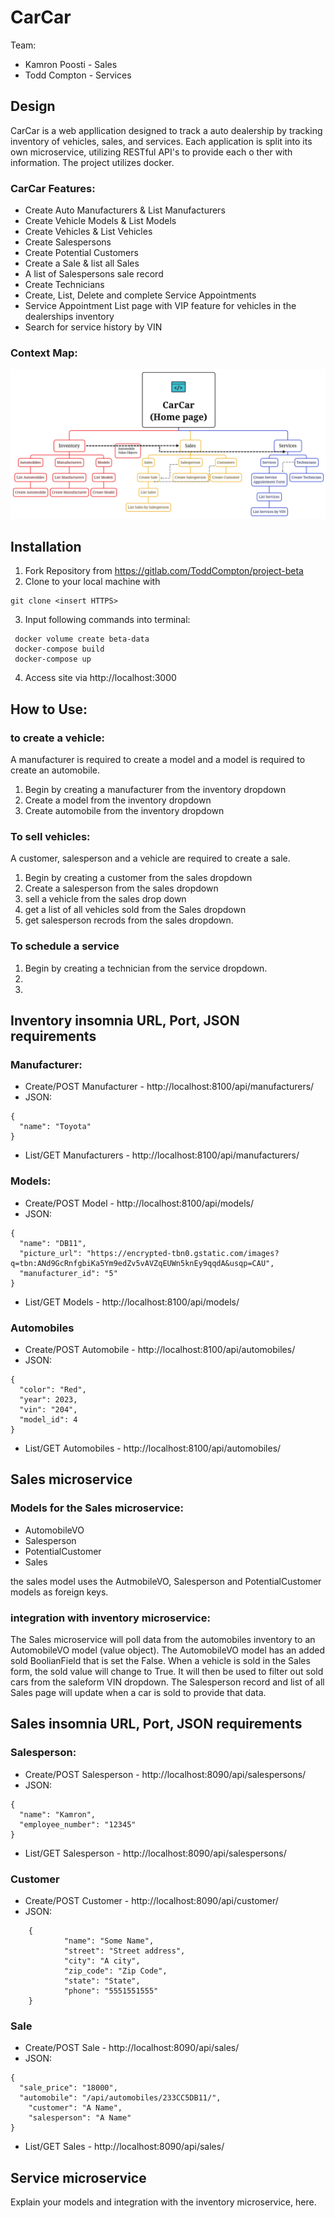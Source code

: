 # CarCar

Team:

* Kamron Poosti - Sales
* Todd Compton - Services

## Design

CarCar is a web appllication designed to track a auto dealership by tracking inventory of vehicles, sales, and services. Each application is split into its own microservice, utilizing RESTful API's to provide each o ther with information. The project utilizes docker.

### CarCar Features:
* Create Auto Manufacturers & List Manufacturers
* Create Vehicle Models & List Models
* Create Vehicles & List Vehicles
* Create Salespersons
* Create Potential Customers
* Create a Sale & list all Sales
* A list of Salespersons sale record
* Create Technicians
* Create, List, Delete and complete Service Appointments
* Service Appointment List page with VIP feature for vehicles in the dealerships inventory
* Search for service history by VIN

### Context Map:
![Alt text](README_image/image.png)

## Installation
1. Fork Repository from https://gitlab.com/ToddCompton/project-beta
2. Clone to your local machine with
```
git clone <insert HTTPS>
```
3. Input following commands into terminal:
```
 docker volume create beta-data
 docker-compose build
 docker-compose up
```
4. Access site via http://localhost:3000

## How to Use:
### to create a vehicle:
A manufacturer is required to create a model and a model is required to create an automobile.
1. Begin by creating a manufacturer from the inventory dropdown
2. Create a model from the inventory dropdown
3. Create automobile from the inventory dropdown

### To sell vehicles:
A customer, salesperson and a vehicle are required to create a sale.
1. Begin by creating a customer from the sales dropdown
2. Create a salesperson from the sales dropdown
3. sell a vehicle from the sales drop down
4. get a list of all vehicles sold from the Sales dropdown
5. get salesperson recrods from the sales dropdown.

### To schedule a service
1. Begin by creating a technician from the service dropdown.
2.
3.

## Inventory insomnia URL, Port, JSON requirements
### Manufacturer:
* Create/POST Manufacturer - http://localhost:8100/api/manufacturers/
* JSON:
```
{
  "name": "Toyota"
}
```
* List/GET Manufacturers - http://localhost:8100/api/manufacturers/

### Models:
* Create/POST Model - 	http://localhost:8100/api/models/
* JSON:
```
{
  "name": "DB11",
  "picture_url": "https://encrypted-tbn0.gstatic.com/images?q=tbn:ANd9GcRnfgbiKa5Ym9edZv5vAVZqEUWn5knEy9qqdA&usqp=CAU",
  "manufacturer_id": "5"
}
```
* List/GET Models - http://localhost:8100/api/models/

### Automobiles
* Create/POST Automobile - http://localhost:8100/api/automobiles/
* JSON:
```
{
  "color": "Red",
  "year": 2023,
  "vin": "204",
  "model_id": 4
}
```
* List/GET Automobiles - http://localhost:8100/api/automobiles/

## Sales microservice
### Models for the Sales microservice:
* AutomobileVO
* Salesperson
* PotentialCustomer
* Sales

the sales model uses the AutmobileVO, Salesperson and PotentialCustomer models as foreign keys.

### integration with inventory microservice:
The Sales microservice will poll data from the automobiles inventory to an AutomobileVO model (value object). The AutomobileVO model has an added sold BoolianField that is set the False. When a vehicle is sold in the Sales form, the sold value will change to True. It will then be used to filter out sold cars from the saleform VIN dropdown. The Salesperson record and list of all Sales page will update when a car is sold to provide that data.

## Sales insomnia URL, Port, JSON requirements
### Salesperson:
* Create/POST Salesperson - http://localhost:8090/api/salespersons/
* JSON:
```
{
  "name": "Kamron",
  "employee_number": "12345"
}
```
* List/GET Salesperson - http://localhost:8090/api/salespersons/

### Customer
* Create/POST Customer - http://localhost:8090/api/customer/
* JSON:
```
	{
			"name": "Some Name",
			"street": "Street address",
			"city": "A city",
			"zip_code": "Zip Code",
			"state": "State",
			"phone": "5551551555"
	}
```
### Sale
* Create/POST Sale - http://localhost:8090/api/sales/
* JSON:
```
{
  "sale_price": "18000",
  "automobile": "/api/automobiles/233CC5DB11/", 
	"customer": "A Name",
	"salesperson": "A Name"
}
```
* List/GET Sales - http://localhost:8090/api/sales/

## Service microservice

Explain your models and integration with the inventory
microservice, here.